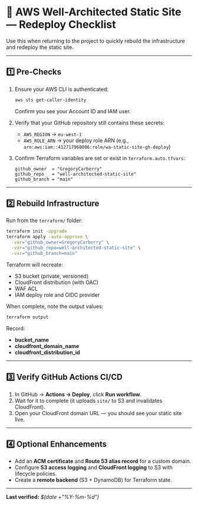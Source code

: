 # 🚀 AWS Well-Architected Static Site — Redeploy Checklist

Use this when returning to the project to quickly rebuild the infrastructure and redeploy the static site.

---

## 1️⃣  Pre-Checks

1. Ensure your AWS CLI is authenticated:

   ```bash
   aws sts get-caller-identity
   ```

   Confirm you see your Account ID and IAM user.

2. Verify that your GitHub repository still contains these secrets:

   * `AWS_REGION` → `eu-west-1`
   * `AWS_ROLE_ARN` → your deploy role ARN (e.g., `arn:aws:iam::412717960006:role/wa-static-site-gh-deploy`)

3. Confirm Terraform variables are set or exist in `terraform.auto.tfvars`:

   ```hcl
   github_owner  = "GregoryCarberry"
   github_repo   = "well-architected-static-site"
   github_branch = "main"
   ```

---

## 2️⃣  Rebuild Infrastructure

Run from the `terraform/` folder:

```bash
terraform init -upgrade
terraform apply -auto-approve \
  -var="github_owner=GregoryCarberry" \
  -var="github_repo=well-architected-static-site" \
  -var="github_branch=main"
```

Terraform will recreate:

* S3 bucket (private, versioned)
* CloudFront distribution (with OAC)
* WAF ACL
* IAM deploy role and OIDC provider

When complete, note the output values:

```bash
terraform output
```

Record:

* **bucket_name**
* **cloudfront_domain_name**
* **cloudfront_distribution_id**

---

## 3️⃣  Verify GitHub Actions CI/CD

1. In GitHub → **Actions → Deploy**, click **Run workflow**.
2. Wait for it to complete (it uploads `site/` to S3 and invalidates CloudFront).
3. Open your CloudFront domain URL — you should see your static site live.

---

## 4️⃣  Optional Enhancements

* Add an **ACM certificate** and **Route 53 alias record** for a custom domain.
* Configure **S3 access logging** and **CloudFront logging** to S3 with lifecycle policies.
* Create a **remote backend** (S3 + DynamoDB) for Terraform state.

---

**Last verified:** *$(date +"%Y-%m-%d")*
